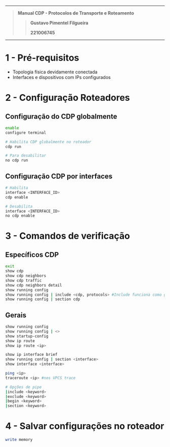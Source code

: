 
---

> **Manual CDP - Protocolos de Transporte e Roteamento**
>
>> **Gustavo Pimentel Filgueira**
>>
>> **221006745**

---

# 1 - Pré-requisitos

- Topologia física devidamente conectada
- Interfaces e dispositivos com IPs configurados

# 2 - Configuração Roteadores

## Configuração do CDP globalmente

```bash
enable
configure terminal

# Habilita CDP globalmente no roteador
cdp run

# Para desabilitar
no cdp run
```

## Configuração CDP por interfaces

```bash
# Habilita
interface <INTERFACE_ID>
cdp enable

# Desabilita
interface <INTERFACE_ID>
no cdp enable
```

# 3 - Comandos de verificação

## Específicos CDP 

```bash
exit
show cdp
show cdp neighbors
show cdp traffic
show cdp neighbors detail
show running config
show running config | include <cdp, protocols> #Include funciona como grep
show running config | section cdp 
```

## Gerais

```bash
show running config
show running config | <>
show startup-config
show ip route
show ip route <ip>

show ip interface brief
show running config | section <interface>
show interface <interface>

ping <ip>
traceroute <ip> #nos VPCS trace

# Opções de pipe 
|include <keyword>
|exclude <keyword>
|begin <keyword>
|section <keyword>
```

# 4 - Salvar configurações no roteador

```bash
write memory
```
